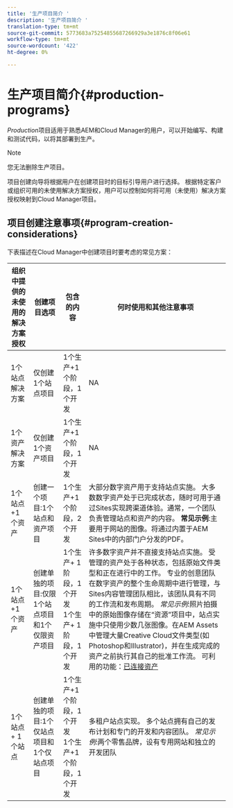```yaml
---
title: '生产项目简介 '
description: '生产项目简介 '
translation-type: tm+mt
source-git-commit: 5773683a75254855687266929a3e1876c8f06e61
workflow-type: tm+mt
source-wordcount: '422'
ht-degree: 0%

---
```



# 生产项目简介{#production-programs}

*Production*&#x200B;项目适用于熟悉AEM和Cloud Manager的用户，可以开始编写、构建和测试代码，以将其部署到生产。

>[!NOTE]
>您无法删除生产项目。

项目创建向导将根据用户在创建项目时的目标引导用户进行选择。 根据特定客户或组织可用的未使用解决方案授权，用户可以控制如何将可用（未使用）解决方案授权映射到Cloud Manager项目。

## 项目创建注意事项{#program-creation-considerations}

下表描述在Cloud Manager中创建项目时要考虑的常见方案：

| 组织中提供的未使用的解决方案授权 | 创建项目选项 | 包含的内容 | 何时使用和其他注意事项 |
|--- |--- |--- |--- |
| 1个站点解决方案 | 仅创建1个站点项目 | 1个生产+1个阶段，1个开发 | NA |
| 1个资产解决方案 | 仅创建1个资产项目 | 1个生产+1个阶段，1个开发 | NA |
| 1个站点+1个资产 | 创建一个项目:1个站点和资产项目 | 1个生产+1个阶段，2个开发 | 大部分数字资产用于支持站点实施。 大多数数字资产处于已完成状态，随时可用于通过Sites实现跨渠道体验。通常，一个团队负责管理站点和资产的内容。 **常见示例**:主要用于网站的图像。将通过内置于AEM Sites中的内部门户分发的PDF。 |
| 1个站点+1个资产 | 创建单独的项目:仅限1个站点项目和1个仅限资产项目 | 1个生产+ 1阶段，1个开发<br> 1个生产+ 1阶段，1个开发 | 许多数字资产并不直接支持站点实施。 受管理的资产处于各种状态，包括原始文件类型和正在进行中的工作。 专业的创意团队在数字资产的整个生命周期中进行管理，与Sites内容管理团队相比，该团队具有不同的工作流和发布周期。 *常见示例*:照片拍摄中的原始图像存储在“资源”项目中，站点实施中只使用少数几张图像。在AEM Assets中管理大量Creative Cloud文件类型(如Photoshop和Illustrator)，并在生成完成的资产之前执行其自己的批准工作流。 可利用的功能：[已连接资产](https://experienceleague.adobe.com/docs/experience-manager-cloud-service/assets/admin/use-assets-across-connected-assets-instances.html?lang=en#overview-of-connected-assets) |
| 1个站点+ 1个站点 | 创建单独的项目:1个仅站点项目和1个仅站点项目 | 1个生产+1个阶段，1个开发<br>1个生产+1个阶段，1个开发 | 多租户站点实现。 多个站点拥有自己的发布计划和专门的开发和内容团队。 *常见示例*:两个零售品牌，设有专用网站和独立的开发团队 |


